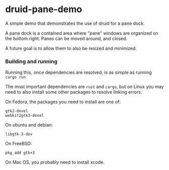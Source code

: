 # druid-pane-demo

A simple demo that demonstrates the use of druid for a pane dock.

A pane dock is a contained area where "pane" windows are organized on the bottom right.
Panes can be moved around, and closed.

A future goal is to allow them to also be resized and minimized.

### Building and running

Running this, once dependencies are resolved, is as simple as running `cargo run`

The most important dependencies are `rust` and `cargo`, but on Linux you may need to also install
some other packages to resolve linking errors.

On Fedora, the packages you need to install are one of:
```
gtk2-devel
webkit2gtk3-devel
```

On ubuntu and debian:
```
libgtk-3-dev
```

On FreeBSD:
```
pkg_add gtk+3
```

On Mac OS, you probably need to install xcode.